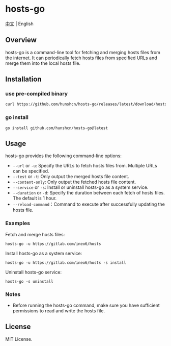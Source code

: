 # hosts-go

[中文](README.md) | English

## Overview

hosts-go is a command-line tool for fetching and merging hosts files from the internet. It can periodically fetch hosts files from specified URLs and merge them into the local hosts file.

## Installation

### use pre-compiled binary
```bash
curl https://github.com/hunshcn/hosts-go/releases/latest/download/hosts-go_0.1.0_linux_amd64 -L -o /usr/bin/hosts-go && chmod +x /usr/bin/hosts-go
```

### go install
```
go install github.com/hunshcn/hosts-go@latest
```

## Usage

hosts-go provides the following command-line options:

- `--url` or `-u`: Specify the URLs to fetch hosts files from. Multiple URLs can be specified.
- `--test` or `-t`: Only output the merged hosts file content.
- `--content-only`: Only output the fetched hosts file content.
- `--service` or `-s`: Install or uninstall hosts-go as a system service.
- `--duration` or `-d`: Specify the duration between each fetch of hosts files. The default is 1 hour.
- `--reload-command`：Command to execute after successfully updating the hosts file.

### Examples

Fetch and merge hosts files:

```
hosts-go -u https://gitlab.com/ineo6/hosts
```

Install hosts-go as a system service:

```
hosts-go -u https://gitlab.com/ineo6/hosts -s install
```

Uninstall hosts-go service:

```
hosts-go -s uninstall
```

### Notes

- Before running the hosts-go command, make sure you have sufficient permissions to read and write the hosts file.

## License

MIT License.